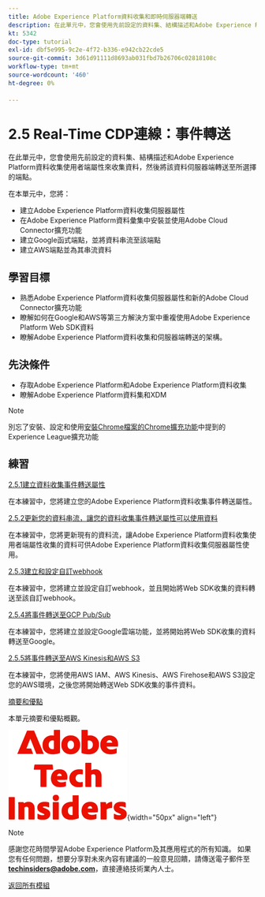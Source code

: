 ```yaml
---
title: Adobe Experience Platform資料收集和即時伺服器端轉送
description: 在此單元中，您會使用先前設定的資料集、結構描述和Adobe Experience Platform資料收集伺服器屬性來收集資料，然後將該資料伺服器端轉送至所選擇的端點。
kt: 5342
doc-type: tutorial
exl-id: dbf5e995-9c2e-4f72-b336-e942cb22cde5
source-git-commit: 3d61d91111d8693ab031fbd7b26706c02818108c
workflow-type: tm+mt
source-wordcount: '460'
ht-degree: 0%

---
```


# 2.5 Real-Time CDP連線：事件轉送

在此單元中，您會使用先前設定的資料集、結構描述和Adobe Experience Platform資料收集使用者端屬性來收集資料，然後將該資料伺服器端轉送至所選擇的端點。

在本單元中，您將：

- 建立Adobe Experience Platform資料收集伺服器屬性
- 在Adobe Experience Platform資料彙集中安裝並使用Adobe Cloud Connector擴充功能
- 建立Google函式端點，並將資料串流至該端點
- 建立AWS端點並為其串流資料

## 學習目標

- 熟悉Adobe Experience Platform資料收集伺服器屬性和新的Adobe Cloud Connector擴充功能
- 瞭解如何在Google和AWS等第三方解決方案中重複使用Adobe Experience Platform Web SDK資料
- 瞭解Adobe Experience Platform資料收集和伺服器端轉送的架構。

## 先決條件

- 存取Adobe Experience Platform和Adobe Experience Platform資料收集
- 瞭解Adobe Experience Platform資料集和XDM

>[!NOTE]
>
>別忘了安裝、設定和使用[安裝Chrome檔案的Chrome擴充功能](../../../getting-started/gettingstarted/ex1.md)中提到的Experience League擴充功能

## 練習

[2.5.1建立資料收集事件轉送屬性](./ex1.md)

在本練習中，您將建立您的Adobe Experience Platform資料收集事件轉送屬性。

[2.5.2更新您的資料串流，讓您的資料收集事件轉送屬性可以使用資料](./ex2.md)

在本練習中，您將更新現有的資料流，讓Adobe Experience Platform資料收集使用者端屬性收集的資料可供Adobe Experience Platform資料收集伺服器屬性使用。

[2.5.3建立和設定自訂webhook](./ex3.md)

在本練習中，您將建立並設定自訂webhook，並且開始將Web SDK收集的資料轉送至該自訂webhook。

[2.5.4將事件轉送至GCP Pub/Sub](./ex4.md)

在本練習中，您將建立並設定Google雲端功能，並將開始將Web SDK收集的資料轉送至Google。

[2.5.5將事件轉送至AWS Kinesis和AWS S3](./ex5.md)

在本練習中，您將使用AWS IAM、AWS Kinesis、AWS Firehose和AWS S3設定您的AWS環境，之後您將開始轉送Web SDK收集的事件資料。

[摘要和優點](./summary.md)

本單元摘要和優點概觀。

![技術內部人士](./../../../../assets/images/techinsiders.png){width="50px" align="left"}

>[!NOTE]
>
>感謝您花時間學習Adobe Experience Platform及其應用程式的所有知識。 如果您有任何問題，想要分享對未來內容有建議的一般意見回饋，請傳送電子郵件至&#x200B;**techinsiders@adobe.com**，直接連絡技術業內人士。

[返回所有模組](./../../../../overview.md)
